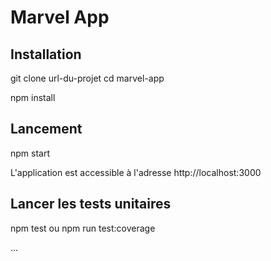 # Marvel App

## Installation

git clone url-du-projet
cd marvel-app

npm install

## Lancement

npm start

L'application est accessible à l'adresse http://localhost:3000

## Lancer les tests unitaires 

npm test ou npm run test:coverage

...